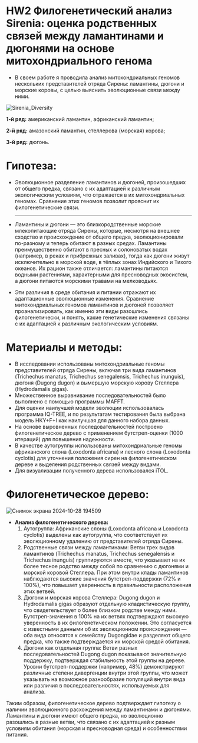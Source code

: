 # HW2 Филогенетический анализ Sirenia: оценка родственных связей между ламантинами и дюгонями на основе митохондриального генома

- В своем работе я проводила анализ митохондриальных геномов нескольких представителей отряда Сирены: ламантины, дюгони и морские коровы, с целью выяснить эволюционные связи между ними.
  
![Sirenia_Diversity](https://github.com/user-attachments/assets/3018dc4d-12f6-4f54-8455-3834bcbe3627)

**1-й ряд:** американский ламантин, африканский ламантин;

**2-й ряд:** амазонский ламантин, стеллерова (морская) корова;

**3-й ряд:** дюгонь.

# Гипотеза:
- Эволюционное разделение ламантинов и дюгоней, произошедших от общего предка, связано с их адаптацией к различным экологическим условиям, что отражается в их митохондриальных геномах. Сравнение этих геномов позволит прояснит их филогенетические связи.
  
  ---

- Ламантины и дюгони — это близкородственные морские млекопитающие отряда Сирены, которые, несмотря на внешнее сходство и происхождение от общего предка, эволюционировали по-разному и теперь обитают в разных средах. Ламантины преимущественно обитают в пресных и солоноватых водах (например, в реках и прибрежных заливах), тогда как дюгони живут исключительно в морской воде, в тёплых зонах Индийского и Тихого океанов. Их рацион также отличается: ламантины питаются водными растениями, характерными для пресноводных экосистем, а дюгони питаются морскими травами на мелководьях.

- Эти различия в среде обитания и питании отражают их адаптационные эволюционные изменения. Сравнение митохондриальных геномов ламантинов и дюгоней позволяет проанализировать, как именно эти виды разошлись филогенетически, и понять, какие генетические изменения связаны с их адаптацией к различным экологическим условиям.

# Материалы и методы:
- В исследовании использованы митохондриальные геномы представителей отряда Сирены, включая три вида ламантинов (Trichechus manatus, Trichechus senegalensis, Trichechus inunguis), дюгоня (Dugong dugon) и вымершую морскую корову Стеллера (Hydrodamalis gigas).
- Множественное выравнивание последовательностей было выполнено с помощью программы MAFFT.
- Для оценки наилучшей модели эволюции использовалась программа IQ-TREE, и по результатам тестирования была выбрана модель HKY+F+I как наилучшая для данного набора данных.
- На основе выровненных последовательностей построено филогенетическое дерево с применением бутстреп-оценки (1000 итераций) для повышения надежности.
- В качестве аутогруппы использованы митохондриальные геномы африканского слона (Loxodonta africana) и лесного слона (Loxodonta cyclotis) для уточнения положения сирен на филогенетическом дереве и выделения родственных связей между видами.
- Для визуализации полученного дерева использовался iTOL.

# Филогенетическое дерево:
![Снимок экрана 2024-10-28 194509](https://github.com/user-attachments/assets/7faec4a9-060b-4a78-96af-0f1afc6cf43a)

- **Анализ филогенетического дерева:**
  1. Аутогруппа: Африканские слоны (Loxodonta africana и Loxodonta cyclotis) выделены как аутогруппа, что соответствует их эволюционному удалению от представителей отряда Сирены.
  2. Родственные связи между ламантинами: Ветви трех видов ламантинов (Trichechus manatus, Trichechus senegalensis и Trichechus inunguis) группируются вместе, что указывает на их более тесное родство между собой по сравнению с дюгонями и морской коровой Стеллера. При этом внутри клады ламантинов наблюдаются высокие значения бутстреп-поддержки (72% и 100%), что повышает уверенность в правильности расположения этих ветвей.
  3. Дюгони и морская корова Стеллера: Dugong dugon и Hydrodamalis gigas образуют отдельную кладистическую группу, что свидетельствует о более близком родстве между ними. Бутстреп-значения в 100% на их ветвях подтверждают высокую уверенность в их филогенетическом положении. Это согласуется с известными данными об их эволюционном происхождении — оба вида относятся к семейству Dugongidae и разделяют общего предка, что также подтверждается их морской средой обитания.
  4. Дюгони как отдельная группа: Ветви разных последовательностей Dugong dugon показывают значительную поддержку, подтверждая стабильность этой группы на дереве. Уровни бутстреп-поддержки (например, 48%) демонстрируют различные степени дивергенции внутри этой группы, что может указывать на возможное разнообразие популяций внутри вида или различия в последовательностях, используемых для анализа.

Таким образом, филогенетическое дерево подтверждает гипотезу о наличии эволюционного расхождения между ламантинами и дюгонями. Ламантины и дюгони имеют общего предка, но эволюционно разошлись в разные ветви, что связано с их адаптацией к разным условиям обитания (морская и пресноводная среда) и особенностями питания.

